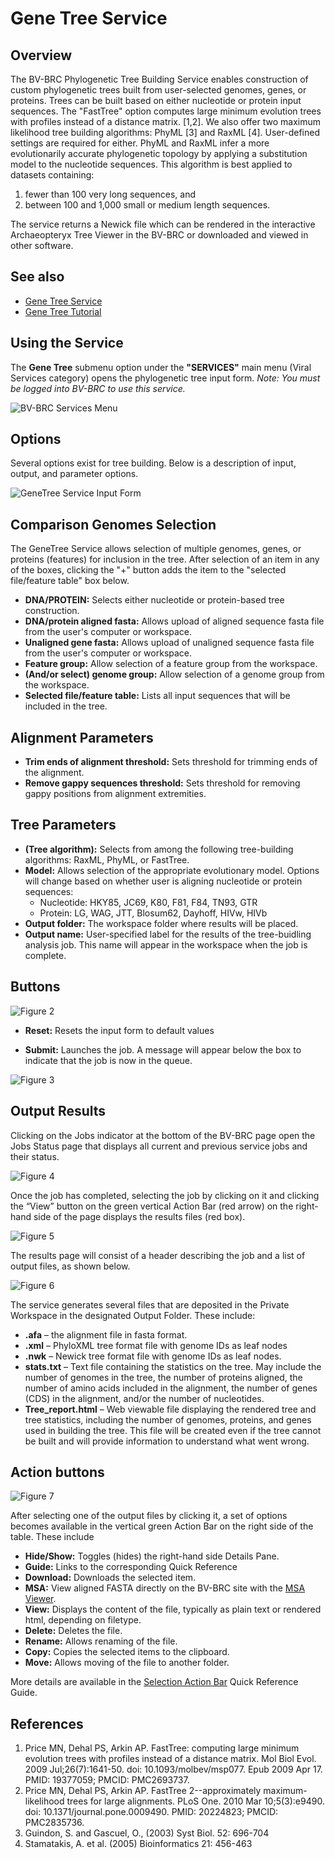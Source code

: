 # Gene Tree Service

## Overview
The BV-BRC Phylogenetic Tree Building Service enables construction of custom phylogenetic trees built from user-selected genomes, genes, or proteins. Trees can be built based on either nucleotide or protein input sequences. The "FastTree" option computes large minimum evolution trees with profiles instead of a distance matrix. [1,2]. We also offer two maximum likelihood tree building algorithms: PhyML [3] and RaxML [4]. User-defined settings are required for either. PhyML and RaxML infer a more evolutionarily accurate phylogenetic topology by applying a substitution model to the nucleotide sequences. This algorithm is best applied to datasets containing: 
1) fewer than 100 very long sequences, and
2) between 100 and 1,000 small or medium length sequences.

The service returns a Newick file which can be rendered in the interactive Archaeopteryx Tree Viewer in the BV-BRC or downloaded and viewed in other software.   

## See also
* [Gene Tree Service](https://bv-brc.org/app/GeneTree)
* [Gene Tree Tutorial](../../tutorial/genetree/genetree.html)

## Using the Service
The **Gene Tree** submenu option under the **"SERVICES"** main menu (Viral Services category) opens the phylogenetic tree input form. *Note: You must be logged into BV-BRC to use this service.* 

![BV-BRC Services Menu](../images/bv_services_menu.png) 

## Options

Several options exist for tree building. Below is a description of input, output, and parameter options. 

![GeneTree Service Input Form](../images/genetree_input_form.png)

## Comparison Genomes Selection

The GeneTree Service allows selection of multiple genomes, genes, or proteins (features) for inclusion in the tree. After selection of an item in any of the boxes, clicking the "+" button adds the item to the "selected file/feature table" box below.

* **DNA/PROTEIN:** Selects either nucleotide or protein-based tree construction.
* **DNA/protein aligned fasta:** Allows upload of aligned sequence fasta file from the user's computer or workspace.
* **Unaligned gene fasta:** Allows upload of unaligned sequence fasta file from the user's computer or workspace.
* **Feature group:** Allow selection of a feature group from the workspace. 
* **(And/or select) genome group:** Allow selection of a genome group from the workspace. 
* **Selected file/feature table:** Lists all input sequences that will be included in the tree.

## Alignment Parameters

* **Trim ends of alignment threshold:** Sets threshold for trimming ends of the alignment.
* **Remove gappy sequences threshold:** Sets threshold for removing gappy positions from alignment extremities. 

## Tree Parameters

* **(Tree algorithm):** Selects from among the following tree-building algorithms: RaxML, PhyML, or FastTree.
* **Model:** Allows selection of the appropriate evolutionary model. Options will change based on whether user is aligning nucleotide or protein sequences: 
  * Nucleotide: HKY85, JC69, K80, F81, F84, TN93, GTR
  * Protein: LG, WAG, JTT, Blosum62, Dayhoff, HIVw, HIVb
* **Output folder:** The workspace folder where results will be placed.
* **Output name:** User-specified label for the results of the tree-buidling analysis job. This name will appear in the workspace when the job is complete.

## Buttons

![Figure 2](../images/genetree_Picture2.png "Figure 2")

* **Reset:** Resets the input form to default values

* **Submit:** Launches the job. A message will appear below the box to indicate that the job is now in the queue. 

![Figure 3](../images/genetree_Picture3.png "Figure 3")

## Output Results

Clicking on the Jobs indicator at the bottom of the BV-BRC page open the Jobs Status page that displays all current and previous service jobs and their status. 

![Figure 4](../images/genetree_Picture4.png "Figure 4")

Once the job has completed, selecting the job by clicking on it and clicking the “View” button on the green vertical Action Bar (red arrow) on the right-hand side of the page displays the results files (red box). 

![Figure 5](../images/genetree_Picture5.png "Figure 5")

The results page will consist of a header describing the job and a list of output files, as shown below. 

![Figure 6](../images/genetree_Picture6.png "Figure 6")

The service generates several files that are deposited in the Private Workspace in the designated Output Folder. These include:
* **.afa** – the alignment file in fasta format.
* **.xml** – PhyloXML tree format file with genome IDs as leaf nodes
* **.nwk** – Newick tree format file with genome IDs as leaf nodes.
* **stats.txt** – Text file containing the statistics on the tree. May include the number of genomes in the tree, the number of proteins aligned, the number of amino acids included in the alignment, the number of genes (CDS) in the alignment, and/or the number of nucleotides.
* **Tree_report.html** – Web viewable file displaying the rendered tree and tree statistics, including the number of genomes, proteins, and genes used in building the tree. This file will be created even if the tree cannot be built and will provide information to understand what went wrong. 

## Action buttons

![Figure 7](../images/genetree_Picture7.png "Figure 7")

After selecting one of the output files by clicking it, a set of options becomes available in the vertical green Action Bar on the right side of the table. These include
* **Hide/Show:** Toggles (hides) the right-hand side Details Pane.
* **Guide:** Links to the corresponding Quick Reference
* **Download:** Downloads the selected item.
* **MSA:** View aligned FASTA directly on the BV-BRC site with the [MSA Viewer](../other/msa_viewer.html).  
* **View:** Displays the content of the file, typically as plain text or rendered html, depending on filetype.
* **Delete:** Deletes the file.
* **Rename:** Allows renaming of the file.
* **Copy:** Copies the selected items to the clipboard.
* **Move:** Allows moving of the file to another folder.

More details are available in the [Selection Action Bar](../action_bar.html) Quick Reference Guide.

## References
1.	Price MN, Dehal PS, Arkin AP. FastTree: computing large minimum evolution trees with profiles instead of a distance matrix. Mol Biol Evol. 2009 Jul;26(7):1641-50. doi: 10.1093/molbev/msp077. Epub 2009 Apr 17. PMID: 19377059; PMCID: PMC2693737. 
2.	Price MN, Dehal PS, Arkin AP. FastTree 2--approximately maximum-likelihood trees for large alignments. PLoS One. 2010 Mar 10;5(3):e9490. doi: 10.1371/journal.pone.0009490. PMID: 20224823; PMCID: PMC2835736.
3.	Guindon, S. and Gascuel, O., (2003) Syst Biol. 52: 696-704  
4.	Stamatakis, A. et al. (2005) Bioinformatics 21: 456-463

